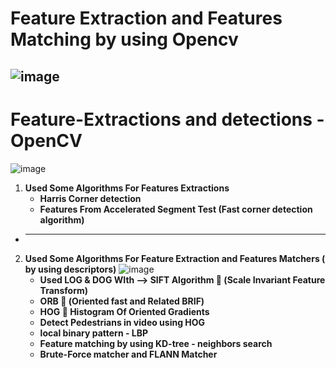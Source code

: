 # Feature Extraction and Features Matching by using Opencv
![image](https://github.com/Alhousainy23/Feature-Extractions-OpenCV/assets/125814743/0e51b8d4-3ed0-4385-9256-bd9f8e86e0e8)
--------------------------------------------------------------------------------
# Feature-Extractions and detections -OpenCV
![image](https://github.com/Alhousainy23/Feature-Extractions-OpenCV/assets/125814743/6723f44b-09e2-4641-898b-458f3ca11d8c)
1. **Used Some Algorithms For Features Extractions**
   * **Harris Corner detection**
   * **Features From Accelerated Segment Test (Fast corner detection algorithm)**
* ------------------------------------------------------------------------------------
2. **Used Some Algorithms For Feature Extraction and Features Matchers ( by using descriptors)**
![image](https://github.com/Alhousainy23/Feature-Extractions-OpenCV/assets/125814743/fb1c7ec8-9da8-4a6e-8d72-4af66abf3bac)
   * **Used LOG & DOG WIth --> SIFT Algorithm  (Scale Invariant Feature Transform)**
   * **ORB  (Oriented fast and Related BRIF)**
   * **HOG  Histogram Of Oriented Gradients**
   * **Detect Pedestrians in video using HOG**
   * **local binary pattern - LBP**
   * **Feature matching by using KD-tree - neighbors search**
   * **Brute-Force matcher and FLANN Matcher** 
